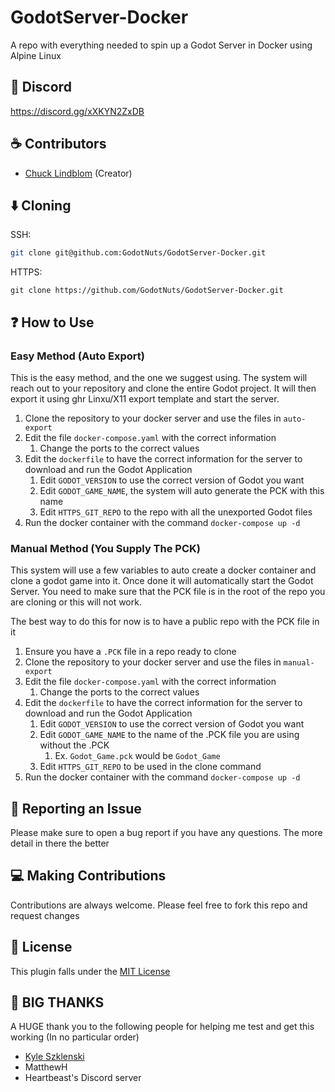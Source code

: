 # GodotServer-Docker

A repo with everything needed to spin up a Godot Server in Docker using Alpine Linux

## :speech_balloon: Discord

https://discord.gg/xXKYN2ZxDB

## :coffee: Contributors

- [Chuck Lindblom](https://github.com/BearDooks) (Creator)


## :arrow_down:  Cloning
SSH:
```bash
git clone git@github.com:GodotNuts/GodotServer-Docker.git
```

HTTPS:
```
git clone https://github.com/GodotNuts/GodotServer-Docker.git
```

## :question: How to Use

### Easy Method (Auto Export)

This is the easy method, and the one we suggest using. The system will reach out to your repository and clone the entire Godot project. It will then export it using ghr Linxu/X11 export template and start the server.

1. Clone the repository to your docker server and use the files in `auto-export`
2. Edit the file `docker-compose.yaml` with the correct information
    1. Change the ports to the correct values
3. Edit the `dockerfile` to have the correct information for the server to download and run the Godot Application
    1. Edit `GODOT_VERSION` to use the correct version of Godot you want
    2. Edit `GODOT_GAME_NAME`, the system will auto generate the PCK with this name
    3. Edit `HTTPS_GIT_REPO` to the repo with all the unexported Godot files
4. Run the docker container with the command `docker-compose up -d`

### Manual Method (You Supply The PCK)

This system will use a few variables to auto create a docker container and clone a godot game into it. Once done it will automatically start the Godot Server. You need to make sure that the PCK file is in the root of the repo you are cloning or this will not work.

The best way to do this for now is to have a public repo with the PCK file in it

1. Ensure you have a `.PCK` file in a repo ready to clone
2. Clone the repository to your docker server and use the files in `manual-export`
3. Edit the file `docker-compose.yaml` with the correct information
    1. Change the ports to the correct values
4. Edit the `dockerfile` to have the correct information for the server to download and run the Godot Application
    1. Edit `GODOT_VERSION` to use the correct version of Godot you want
    2. Edit `GODOT_GAME_NAME` to the name of the .PCK file you are using without the .PCK
        1. Ex. `Godot_Game.pck` would be `Godot_Game`
    3. Edit `HTTPS_GIT_REPO` to be used in the clone command
5. Run the docker container with the command `docker-compose up -d`

## :bug: Reporting an Issue

Please make sure to open a bug report if you have any questions. The more detail in there the better

## :computer: Making Contributions

Contributions are always welcome. Please feel free to fork this repo and request changes

## :memo:  License

This plugin falls under the [MIT License](https://github.com/GodotNuts/GodotServer-Docker/blob/main/LICENSE)

## :star2:  BIG THANKS

A HUGE thank you to the following people for helping me test and get this working (In no particular order)

* [Kyle Szklenski](https://github.com/WolfgangSenff)
* MatthewH
* Heartbeast's Discord server